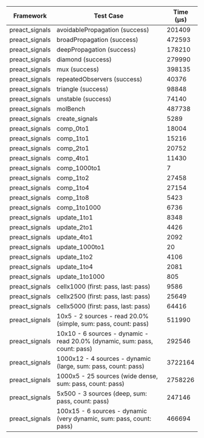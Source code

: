 | Framework | Test Case | Time (μs) |
| --- | --- | --- |
| preact_signals | avoidablePropagation (success) | 201409 |
| preact_signals | broadPropagation (success) | 472593 |
| preact_signals | deepPropagation (success) | 178210 |
| preact_signals | diamond (success) | 279990 |
| preact_signals | mux (success) | 398135 |
| preact_signals | repeatedObservers (success) | 40376 |
| preact_signals | triangle (success) | 98848 |
| preact_signals | unstable (success) | 74140 |
| preact_signals | molBench | 487738 |
| preact_signals | create_signals | 5289 |
| preact_signals | comp_0to1 | 18004 |
| preact_signals | comp_1to1 | 15216 |
| preact_signals | comp_2to1 | 20752 |
| preact_signals | comp_4to1 | 11430 |
| preact_signals | comp_1000to1 | 7 |
| preact_signals | comp_1to2 | 27458 |
| preact_signals | comp_1to4 | 27154 |
| preact_signals | comp_1to8 | 5423 |
| preact_signals | comp_1to1000 | 6736 |
| preact_signals | update_1to1 | 8348 |
| preact_signals | update_2to1 | 4426 |
| preact_signals | update_4to1 | 2092 |
| preact_signals | update_1000to1 | 20 |
| preact_signals | update_1to2 | 4106 |
| preact_signals | update_1to4 | 2081 |
| preact_signals | update_1to1000 | 805 |
| preact_signals | cellx1000 (first: pass, last: pass) | 9586 |
| preact_signals | cellx2500 (first: pass, last: pass) | 25649 |
| preact_signals | cellx5000 (first: pass, last: pass) | 64416 |
| preact_signals | 10x5 - 2 sources - read 20.0% (simple, sum: pass, count: pass) | 511990 |
| preact_signals | 10x10 - 6 sources - dynamic - read 20.0% (dynamic, sum: pass, count: pass) | 292546 |
| preact_signals | 1000x12 - 4 sources - dynamic (large, sum: pass, count: pass) | 3722164 |
| preact_signals | 1000x5 - 25 sources (wide dense, sum: pass, count: pass) | 2758226 |
| preact_signals | 5x500 - 3 sources (deep, sum: pass, count: pass) | 247146 |
| preact_signals | 100x15 - 6 sources - dynamic (very dynamic, sum: pass, count: pass) | 466694 |
